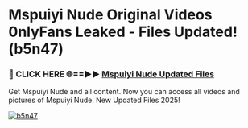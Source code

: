 # Mspuiyi Nude Original Videos 0nlyFans Leaked - Files Updated! (b5n47)

<h3>🔴 CLICK HERE 🌐==►► <a href="https://tinyurl.com/4mcuefdz" rel="nofollow">Mspuiyi Nude Updated Files</a></h3>

Get Mspuiyi Nude and all content. Now you can access all videos and pictures of Mspuiyi Nude. New Updated Files 2025!

[![b5n47](https://i.imgur.com/StAQSOY.gif)](https://tinyurl.com/4mcuefdz)
